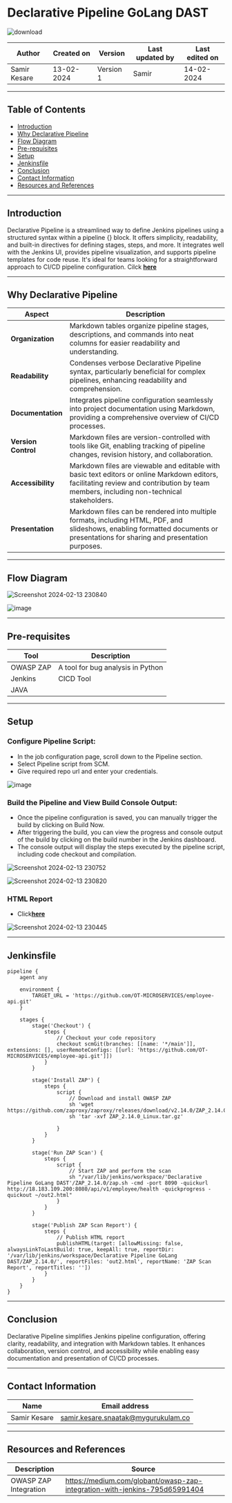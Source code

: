 # Declarative Pipeline GoLang DAST

![download](https://github.com/avengers-p7/Documentation/assets/156056570/a292f2dd-4795-4566-bfb6-014b634f76bf)



|   Author        |  Created on   |  Version   | Last updated by  | Last edited on |
| --------------- | --------------| -----------|----------------- | -------------- |
| Samir Kesare |  13-02-2024  |  Version 1 | Samir  | 14-02-2024    |

***
## Table of Contents
+ [Introduction](#Introduction)
+ [Why Declarative Pipeline](#Why-Declarative-Pipeline)
+ [Flow Diagram](#Flow-Diagram)
+ [Pre-requisites](#Pre-requisites)
+ [Setup](#Setup)
+ [Jenkinsfile](#Jenkinsfile)
+ [Conclusion](#Conclusion)
+ [Contact Information](#Contact-Information)
+ [Resources and References](#Resources-and-References)
  
***
## Introduction

Declarative Pipeline is a streamlined way to define Jenkins pipelines using a structured syntax within a pipeline {} block. It offers simplicity, readability, and built-in directives for defining stages, steps, and more. It integrates well with the Jenkins UI, provides pipeline visualization, and supports pipeline templates for code reuse. It's ideal for teams looking for a straightforward approach to CI/CD pipeline configuration. Cilck [**here**](https://github.com/avengers-p7/Documentation/blob/main/Application_CI/Implementation/GenericDoc/jenkinsPipeline.md)

***
## Why Declarative Pipeline
| Aspect          | Description                                                                                               |
|-----------------|-----------------------------------------------------------------------------------------------------------|
| **Organization**    | Markdown tables organize pipeline stages, descriptions, and commands into neat columns for easier readability and understanding. |
| **Readability**     | Condenses verbose Declarative Pipeline syntax, particularly beneficial for complex pipelines, enhancing readability and comprehension. |
| **Documentation**   | Integrates pipeline configuration seamlessly into project documentation using Markdown, providing a comprehensive overview of CI/CD processes. |
| **Version Control** | Markdown files are version-controlled with tools like Git, enabling tracking of pipeline changes, revision history, and collaboration. |
| **Accessibility**   | Markdown files are viewable and editable with basic text editors or online Markdown editors, facilitating review and contribution by team members, including non-technical stakeholders. |
| **Presentation**    | Markdown files can be rendered into multiple formats, including HTML, PDF, and slideshows, enabling formatted documents or presentations for sharing and presentation purposes. |

***
## Flow Diagram

![Screenshot 2024-02-13 230840](https://github.com/avengers-p7/Documentation/assets/156056570/ada5121d-79a9-4aa7-bafa-fc6c0ec0ddc9)

![image](https://github.com/avengers-p7/Documentation/assets/156056570/e7037d9f-dbbd-403d-90ff-cd870b1a3391)

***
## Pre-requisites

| Tool   | Description                          | 
|--------|--------------------------------------|
| OWASP ZAP | A tool for bug analysis in Python | 
| Jenkins | CICD Tool                          |  
| JAVA    |                                    |
***
## Setup

### Configure Pipeline Script:

* In the job configuration page, scroll down to the Pipeline section.
* Select Pipeline script from SCM.
* Give required repo url and enter your credentials.

![image](https://github.com/avengers-p7/Documentation/assets/156056570/2cf29533-0104-4cc1-bcfb-68228f9037fa)


### Build the Pipeline and View Build Console Output:

* Once the pipeline configuration is saved, you can manually trigger the build by clicking on Build Now.
* After triggering the build, you can view the progress and console output of the build by clicking on the build number in the Jenkins dashboard.
* The console output will display the steps executed by the pipeline script, including code checkout and compilation.

![Screenshot 2024-02-13 230752](https://github.com/avengers-p7/Documentation/assets/156056570/efcd108d-7143-4d78-a04f-0165fd3d8780)

![Screenshot 2024-02-13 230820](https://github.com/avengers-p7/Documentation/assets/156056570/894ad8f2-48df-4e2b-ad31-3e2b39777cd3)



### HTML Report

* Click[**here**](https://github.com/avengers-p7/Documentation/blob/main/Application_CI/Implementation/GolangCI/Declarative%20Pipeline%20GoLang%20DAST/Declarative%20Pipeline/HTML%20Report)

![Screenshot 2024-02-13 230445](https://github.com/avengers-p7/Documentation/assets/156056570/2414b727-8df0-454f-8bb6-eec702cf02c8)

***
## Jenkinsfile
```shell
pipeline {
    agent any
    
    environment {
        TARGET_URL = 'https://github.com/OT-MICROSERVICES/employee-api.git'
    }
    
    stages {
        stage('Checkout') {
            steps {
                // Checkout your code repository
                checkout scmGit(branches: [[name: '*/main']], extensions: [], userRemoteConfigs: [[url: 'https://github.com/OT-MICROSERVICES/employee-api.git']])
            }
        }
        
        stage('Install ZAP') {
            steps {
                script {
                    // Download and install OWASP ZAP
                    sh 'wget https://github.com/zaproxy/zaproxy/releases/download/v2.14.0/ZAP_2.14.0_Linux.tar.gz'
                    sh 'tar -xvf ZAP_2.14.0_Linux.tar.gz'
                    
                }
            }
        }
        
        stage('Run ZAP Scan') {
            steps {
                script {
                    // Start ZAP and perform the scan
                    sh "/var/lib/jenkins/workspace/'Declarative Pipeline GoLang DAST'/ZAP_2.14.0/zap.sh -cmd -port 8090 -quickurl http://18.183.109.200:8080/api/v1/employee/health -quickprogress -quickout ~/out2.html"
                }
            }
        }
        
        stage('Publish ZAP Scan Report') {
            steps {
                // Publish HTML report
                publishHTML(target: [allowMissing: false, alwaysLinkToLastBuild: true, keepAll: true, reportDir: '/var/lib/jenkins/workspace/Declarative Pipeline GoLang DAST/ZAP_2.14.0/', reportFiles: 'out2.html', reportName: 'ZAP Scan Report', reportTitles: ''])
            }
        }
    }
}
```

***
## Conclusion

Declarative Pipeline simplifies Jenkins pipeline configuration, offering clarity, readability, and integration with Markdown tables. It enhances collaboration, version control, and accessibility while enabling easy documentation and presentation of CI/CD processes.

***
## Contact Information

| Name | Email address |
| ---- | ------------- |
| Samir Kesare | samir.kesare.snaatak@mygurukulam.co |

***
## Resources and References

|  **Description** |   **Source** |
| ---------------- | ------------ |
| OWASP ZAP Integration | https://medium.com/globant/owasp-zap-integration-with-jenkins-795d65991404 |
